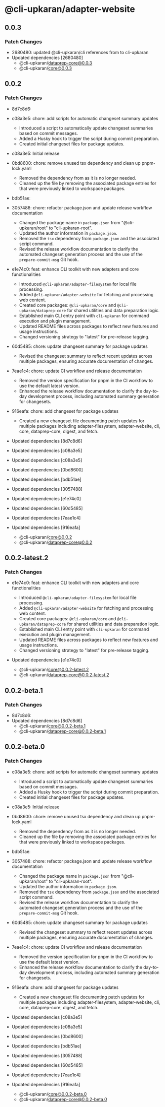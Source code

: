 # @cli-upkaran/adapter-website

## 0.0.3

### Patch Changes

- 2680480: updated @cli-upkaran/cli references from to cli-upkaran
- Updated dependencies [2680480]
  - @cli-upkaran/dataprep-core@0.0.3
  - @cli-upkaran/core@0.0.3

## 0.0.2

### Patch Changes

- 8d7c8d6:
- c08a3e5: chore: add scripts for automatic changeset summary updates

  - Introduced a script to automatically update changeset summaries based on commit messages.
  - Added a Husky hook to trigger the script during commit preparation.
  - Created initial changeset files for package updates.

- c08a3e5: Initial release
- 0bd8600: chore: remove unused tsx dependency and clean up pnpm-lock.yaml

  - Removed the dependency from as it is no longer needed.
  - Cleaned up the file by removing the associated package entries for that were previously linked to workspace packages.

- bdb51ae:
- 3057488: chore: refactor package.json and update release workflow documentation

  - Changed the package name in `package.json` from "@cli-upkaran/root" to "cli-upkaran-root".
  - Updated the author information in `package.json`.
  - Removed the `tsx` dependency from `package.json` and the associated script command.
  - Revised the release workflow documentation to clarify the automated changeset generation process and the use of the `prepare-commit-msg` Git hook.

- e1e74c0: feat: enhance CLI toolkit with new adapters and core functionalities

  - Introduced `@cli-upkaran/adapter-filesystem` for local file processing.
  - Added `@cli-upkaran/adapter-website` for fetching and processing web content.
  - Created core packages: `@cli-upkaran/core` and `@cli-upkaran/dataprep-core` for shared utilities and data preparation logic.
  - Established main CLI entry point with `cli-upkaran` for command execution and plugin management.
  - Updated README files across packages to reflect new features and usage instructions.
  - Changed versioning strategy to "latest" for pre-release tagging.

- 60d5485: chore: update changeset summary for package updates

  - Revised the changeset summary to reflect recent updates across multiple packages, ensuring accurate documentation of changes.

- 7eae1c4: chore: update CI workflow and release documentation

  - Removed the version specification for pnpm in the CI workflow to use the default latest version.
  - Enhanced the release workflow documentation to clarify the day-to-day development process, including automated summary generation for changesets.

- 916eafa: chore: add changeset for package updates

  - Created a new changeset file documenting patch updates for multiple packages including adapter-filesystem, adapter-website, cli, core, dataprep-core, digest, and fetch.

- Updated dependencies [8d7c8d6]
- Updated dependencies [c08a3e5]
- Updated dependencies [c08a3e5]
- Updated dependencies [0bd8600]
- Updated dependencies [bdb51ae]
- Updated dependencies [3057488]
- Updated dependencies [e1e74c0]
- Updated dependencies [60d5485]
- Updated dependencies [7eae1c4]
- Updated dependencies [916eafa]
  - @cli-upkaran/core@0.0.2
  - @cli-upkaran/dataprep-core@0.0.2

## 0.0.2-latest.2

### Patch Changes

- e1e74c0: feat: enhance CLI toolkit with new adapters and core functionalities

  - Introduced `@cli-upkaran/adapter-filesystem` for local file processing.
  - Added `@cli-upkaran/adapter-website` for fetching and processing web content.
  - Created core packages: `@cli-upkaran/core` and `@cli-upkaran/dataprep-core` for shared utilities and data preparation logic.
  - Established main CLI entry point with `cli-upkaran` for command execution and plugin management.
  - Updated README files across packages to reflect new features and usage instructions.
  - Changed versioning strategy to "latest" for pre-release tagging.

- Updated dependencies [e1e74c0]
  - @cli-upkaran/core@0.0.2-latest.2
  - @cli-upkaran/dataprep-core@0.0.2-latest.2

## 0.0.2-beta.1

### Patch Changes

- 8d7c8d6:
- Updated dependencies [8d7c8d6]
  - @cli-upkaran/core@0.0.2-beta.1
  - @cli-upkaran/dataprep-core@0.0.2-beta.1

## 0.0.2-beta.0

### Patch Changes

- c08a3e5: chore: add scripts for automatic changeset summary updates

  - Introduced a script to automatically update changeset summaries based on commit messages.
  - Added a Husky hook to trigger the script during commit preparation.
  - Created initial changeset files for package updates.

- c08a3e5: Initial release
- 0bd8600: chore: remove unused tsx dependency and clean up pnpm-lock.yaml

  - Removed the dependency from as it is no longer needed.
  - Cleaned up the file by removing the associated package entries for that were previously linked to workspace packages.

- bdb51ae:
- 3057488: chore: refactor package.json and update release workflow documentation

  - Changed the package name in `package.json` from "@cli-upkaran/root" to "cli-upkaran-root".
  - Updated the author information in `package.json`.
  - Removed the `tsx` dependency from `package.json` and the associated script command.
  - Revised the release workflow documentation to clarify the automated changeset generation process and the use of the `prepare-commit-msg` Git hook.

- 60d5485: chore: update changeset summary for package updates

  - Revised the changeset summary to reflect recent updates across multiple packages, ensuring accurate documentation of changes.

- 7eae1c4: chore: update CI workflow and release documentation

  - Removed the version specification for pnpm in the CI workflow to use the default latest version.
  - Enhanced the release workflow documentation to clarify the day-to-day development process, including automated summary generation for changesets.

- 916eafa: chore: add changeset for package updates

  - Created a new changeset file documenting patch updates for multiple packages including adapter-filesystem, adapter-website, cli, core, dataprep-core, digest, and fetch.

- Updated dependencies [c08a3e5]
- Updated dependencies [c08a3e5]
- Updated dependencies [0bd8600]
- Updated dependencies [bdb51ae]
- Updated dependencies [3057488]
- Updated dependencies [60d5485]
- Updated dependencies [7eae1c4]
- Updated dependencies [916eafa]
  - @cli-upkaran/core@0.0.2-beta.0
  - @cli-upkaran/dataprep-core@0.0.2-beta.0
